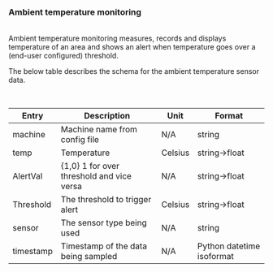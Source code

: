 ### Ambient temperature monitoring 

<br/>
Ambient temperature monitoring measures, records and displays temperature of an area and shows an alert when temperature goes over a (end-user configured) threshold.

The below table describes the schema for the ambient temperature sensor data.

<br/>

|     Entry        |     Description                                  |     Unit        |     Format                       |
|------------------|--------------------------------------------------|-----------------|----------------------------------|
|     machine      |     Machine name from config file                |     N/A         |     string                       |
|     temp         |     Temperature                                  |     Celsius     |     string->float                |
|     AlertVal     |     {1,0} 1 for over threshold and vice versa    |     N/A         |     string->float                |
|     Threshold    |     The threshold to trigger alert               |     Celsius     |     string->float                |
|     sensor       |     The sensor type being used                   |     N/A         |     string                       |
|     timestamp    |     Timestamp of the data being sampled          |     N/A         |     Python datetime isoformat    |